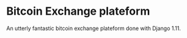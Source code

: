 # Bitcoin Exchange plateform

An utterly fantastic bitcoin exchange plateform done with Django 1.11.